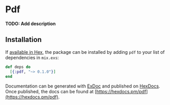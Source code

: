 # Pdf

**TODO: Add description**

## Installation

If [available in Hex](https://hex.pm/docs/publish), the package can be installed
by adding `pdf` to your list of dependencies in `mix.exs`:

```elixir
def deps do
  [{:pdf, "~> 0.1.0"}]
end
```

Documentation can be generated with [ExDoc](https://github.com/elixir-lang/ex_doc)
and published on [HexDocs](https://hexdocs.pm). Once published, the docs can
be found at [https://hexdocs.pm/pdf](https://hexdocs.pm/pdf).

